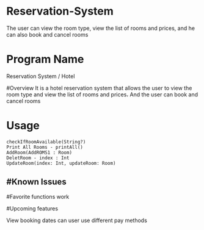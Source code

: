 # Reservation-System
The user can view the room type, view the list of rooms and prices, and he can also book and cancel rooms


# Program Name
Reservation System / Hotel





#Overview
It is a hotel reservation system that allows the user to view the room type and view the list of rooms and prices، And the user can book and cancel rooms





# Usage
    checkIfRoomAvailable(String?) 
    Print All Rooms - printAll()
    AddRoom(AddROMS1 : Room)
    DeletRoom - index : Int 
    UpdateRoom(index: Int, updateRoom: Room)


#Known Issues
 ----
 
 #Favorite functions work
 

#Upcoming features

View booking dates
can user use different pay methods

<!--#Technology-->

